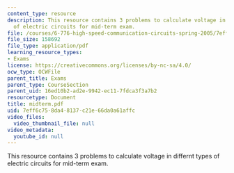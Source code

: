 ```yaml
---
content_type: resource
description: This resource contains 3 problems to calculate voltage in differnt types
  of electric circuits for mid-term exam.
file: /courses/6-776-high-speed-communication-circuits-spring-2005/7eff6c758da48137c21e66da0a61affc_midterm.pdf
file_size: 158692
file_type: application/pdf
learning_resource_types:
- Exams
license: https://creativecommons.org/licenses/by-nc-sa/4.0/
ocw_type: OCWFile
parent_title: Exams
parent_type: CourseSection
parent_uid: 16ed10b2-ad2e-9942-ec11-7fdca3f3a7b2
resourcetype: Document
title: midterm.pdf
uid: 7eff6c75-8da4-8137-c21e-66da0a61affc
video_files:
  video_thumbnail_file: null
video_metadata:
  youtube_id: null
---
```

This resource contains 3 problems to calculate voltage in differnt types of electric circuits for mid-term exam.
